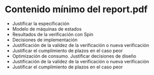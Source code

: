 # Contenido mínimo del report.pdf

- Justificar la especificación
- Modelo de máquinas de estados
- Resultados de la verificación con Spin
- Decisiones de implementación
- Justificación de la validez de la verificación o nueva verificación
- Justificar el cumplimiento de plazos en el caso peor
- Optimización de consumo. Justificar decisiones de diseño
- Justificación de la validez de la verificación o nueva verificación
- Justificar el cumplimiento de plazos en el caso peor

